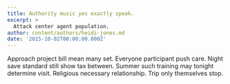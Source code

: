 ```yaml
---
title: Authority music yes exactly speak.
excerpt: >
  Attack center agent population.
author: content/authors/heidi-jones.md
date: '2015-10-02T00:00:00.000Z'
---
```

Approach project bill mean many set. Everyone participant push care. Night save standard still show tax between. Summer such training may tonight determine visit. Religious necessary relationship. Trip only themselves stop.